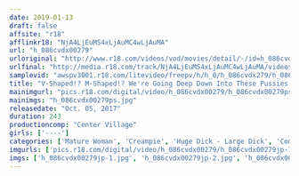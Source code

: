 ```yaml
---
date: 2019-01-13
draft: false
affsite: "r18"
afflinkr18: "NjA4LjEuMS4xLjAuMC4wLjAuMA"
url: "h_086cvdx00279"
urloriginal: "http://www.r18.com/videos/vod/movies/detail/-/id=h_086cvdx00279"
urlfinal: "http://media.r18.com/track/NjA4LjEuMS4xLjAuMC4wLjAuMA/videos/vod/movies/detail/-/id=h_086cvdx00279"
samplevid: "awspv3001.r18.com/litevideo/freepv/h/h_0/h_086cvdx279/h_086cvdx279_dmb_w.mp4"
title: "V-Shaped!? M-Shaped!? We're Going Deep Down Into These Pussies For Orgasmic Missionary Position Sex These Mature Woman Babes Are Spreading Their Legs And Holding Them Up As They Beg For Our Big Dicks 30 Ladies/4 Hours"
mainimgurl: "pics.r18.com/digital/video/h_086cvdx00279/h_086cvdx00279ps.jpg"
mainimgs: "h_086cvdx00279ps.jpg"
releasedate: "Oct. 05, 2017"
duration: 243
productioncomp: "Center Village"
girls: ['----']
categories: ['Mature Woman', 'Creampie', 'Huge Dick - Large Dick', 'Compilation', 'Over 4 Hours', 'Hi-Def']
imgurls: ['pics.r18.com/digital/video/h_086cvdx00279/h_086cvdx00279jp-1.jpg', 'pics.r18.com/digital/video/h_086cvdx00279/h_086cvdx00279jp-2.jpg', 'pics.r18.com/digital/video/h_086cvdx00279/h_086cvdx00279jp-3.jpg', 'pics.r18.com/digital/video/h_086cvdx00279/h_086cvdx00279jp-4.jpg', 'pics.r18.com/digital/video/h_086cvdx00279/h_086cvdx00279jp-5.jpg', 'pics.r18.com/digital/video/h_086cvdx00279/h_086cvdx00279jp-6.jpg', 'pics.r18.com/digital/video/h_086cvdx00279/h_086cvdx00279jp-7.jpg', 'pics.r18.com/digital/video/h_086cvdx00279/h_086cvdx00279jp-8.jpg', 'pics.r18.com/digital/video/h_086cvdx00279/h_086cvdx00279jp-9.jpg', 'pics.r18.com/digital/video/h_086cvdx00279/h_086cvdx00279jp-10.jpg', 'pics.r18.com/digital/video/h_086cvdx00279/h_086cvdx00279jp-11.jpg', 'pics.r18.com/digital/video/h_086cvdx00279/h_086cvdx00279jp-12.jpg', 'pics.r18.com/digital/video/h_086cvdx00279/h_086cvdx00279jp-13.jpg', 'pics.r18.com/digital/video/h_086cvdx00279/h_086cvdx00279jp-14.jpg', 'pics.r18.com/digital/video/h_086cvdx00279/h_086cvdx00279jp-15.jpg', 'pics.r18.com/digital/video/h_086cvdx00279/h_086cvdx00279jp-16.jpg', 'pics.r18.com/digital/video/h_086cvdx00279/h_086cvdx00279jp-17.jpg', 'pics.r18.com/digital/video/h_086cvdx00279/h_086cvdx00279jp-18.jpg', 'pics.r18.com/digital/video/h_086cvdx00279/h_086cvdx00279jp-19.jpg', 'pics.r18.com/digital/video/h_086cvdx00279/h_086cvdx00279jp-20.jpg']
imgs: ['h_086cvdx00279jp-1.jpg', 'h_086cvdx00279jp-2.jpg', 'h_086cvdx00279jp-3.jpg', 'h_086cvdx00279jp-4.jpg', 'h_086cvdx00279jp-5.jpg', 'h_086cvdx00279jp-6.jpg', 'h_086cvdx00279jp-7.jpg', 'h_086cvdx00279jp-8.jpg', 'h_086cvdx00279jp-9.jpg', 'h_086cvdx00279jp-10.jpg', 'h_086cvdx00279jp-11.jpg', 'h_086cvdx00279jp-12.jpg', 'h_086cvdx00279jp-13.jpg', 'h_086cvdx00279jp-14.jpg', 'h_086cvdx00279jp-15.jpg', 'h_086cvdx00279jp-16.jpg', 'h_086cvdx00279jp-17.jpg', 'h_086cvdx00279jp-18.jpg', 'h_086cvdx00279jp-19.jpg', 'h_086cvdx00279jp-20.jpg']
---
```

